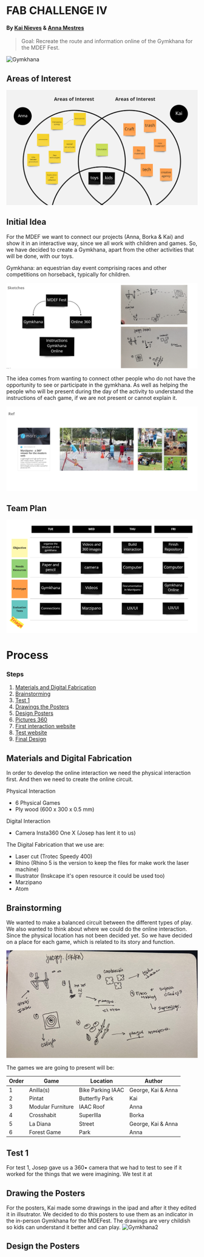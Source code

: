 # FAB CHALLENGE IV

#### By [Kai Nieves](https://kais-site.webflow.io/fab-academy/fab-academy-weeks) & [Anna Mestres](https://anna-mestres.github.io/anna.mestres/fab/c4.html)

>Goal:
Recreate the route and information online of the Gymkhana for the MDEF Fest.

<img width="509" alt="Gymkhana" src="https://user-images.githubusercontent.com/92103119/171649761-b6ba7c45-a9b5-4776-8747-e48af74fe0d3.png">

## Areas of Interest

![Our mindmap](images/mindmap.png)

## Initial Idea

For the MDEF we want to connect our projects (Anna, Borka & Kai) and show it in an interactive way, since we all work with children and games. So, we have decided to create a Gymkhana, apart from the other activities that will be done, with our toys.

Gymkhana: an equestrian day event comprising races and other competitions on horseback, typically for children.

![Our mindmap](images/sketch.png)

The idea comes from wanting to connect other people who do not have the opportunity to see or participate in the gymkhana. As well as helping the people who will be present during the day of the activity to understand the instructions of each game, if we are not present or cannot explain it.

![Our mindmap](images/Initialidea.png)

## Team Plan

![Our plan](images/plan.png)

# Process

### Steps

  1. [Materials and Digital Fabrication](https://github.com/Anna-Mestres/fab_challenge_IV#materials-and-digital-fabrication)
  2. [Brainstorming](https://github.com/Anna-Mestres/fab_challenge_I#brainstorming)
  3. [Test 1](https://github.com/Anna-Mestres/fab_challenge_I#test-1)
  4. [Drawings the Posters](https://github.com/Anna-Mestres/fab_challenge_I#drawing-the-posters)
  6. [Design Posters](https://github.com/Anna-Mestres/fab_challenge_I#design-posters)
  7. [Pictures 360](https://github.com/Anna-Mestres/fab_challenge_I#pictures-360)
  8. [First interaction website](https://github.com/Anna-Mestres/fab_challenge_I#first-interaction-website)
  9. [Test website](https://github.com/Anna-Mestres/fab_challenge_I#test-website)
  10. [Final Design](https://github.com/Anna-Mestres/fab_challenge_I#final-design)


## Materials and Digital Fabrication

In order to develop the online interaction we need the physical interaction first. And then we need to create the online circuit.

Physical Interaction
  * 6 Physical Games
  * Ply wood (600 x 300 x 0.5 mm)

Digital Interaction
  * Camera Insta360 One X (Josep has lent it to us)

The Digital Fabrication that we use are:

  * Laser cut (Trotec Speedy 400)
  * Rhino (Rhino 5 is the version to keep the files for make work the laser machine)
  * Illustrator (Inskcape it's open resource it could be used too)
  * Marzipano
  * Atom


## Brainstorming

We wanted to make a balanced circuit between the different types of play. We also wanted to think about where we could do the online interaction. Since the physical location has not been decided yet. So we have decided on a place for each game, which is related to its story and function.

![Our plan](images/brainstorming.jpeg)

The games we are going to present will be:

| Order | Game | Location | Author |
|-------|-----------------|-----------------------|---------------------|
| 1 | Anilla(s) | Bike Parking IAAC | George, Kai & Anna |
| 2 | Pintat | Butterfly Park | Kai |
| 3 | Modular Furniture | IAAC Roof | Anna |
| 4 | Crosshabit | SuperIlla | Borka |
| 5 | La Diana | Street | George, Kai & Anna |
| 6 | Forest Game | Park | Anna |

## Test 1
For test 1, Josep gave us a 360• camera that we had to test to see if it worked for the things that we were imagining. We test it at 



## Drawing the Posters

For the posters, Kai made some drawings in the ipad and after it they edited it in illsutrator. We decided to do this posters to use them as an indicator in the in-person Gymkhana for the MDEFest. The drawings are very childish so kids can understand it better and can play. 
<img width="847" alt="Gymkhana2" src="https://user-images.githubusercontent.com/92103119/171652008-9f73b3fd-a893-47ea-b84a-8f086e138472.png">

## Design the Posters


